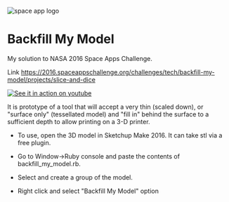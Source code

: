 ![space app logo](https://2016.spaceappschallenge.org/static/assets/4375bcd4e22d6ba223d9993eac66ffa1.svg "space apps")

# Backfill My Model

My solution to NASA 2016 Space Apps Challenge. 

Link https://2016.spaceappschallenge.org/challenges/tech/backfill-my-model/projects/slice-and-dice

[![See it in action on youtube](http://img.youtube.com/vi/ECU3__ve1Do/0.jpg)](https://youtu.be/ECU3__ve1Do)

It is prototype of a tool that will accept a very thin (scaled down), or "surface only" (tessellated model) and "fill in" behind the surface to a sufficient depth to allow printing on a 3-D printer.

- To use, open the 3D model in Sketchup Make 2016. It can take stl via a free plugin.

- Go to Window->Ruby console and paste the contents of backfill_my_model.rb. 

- Select and create a group of the model.

- Right click and select "Backfill My Model" option
